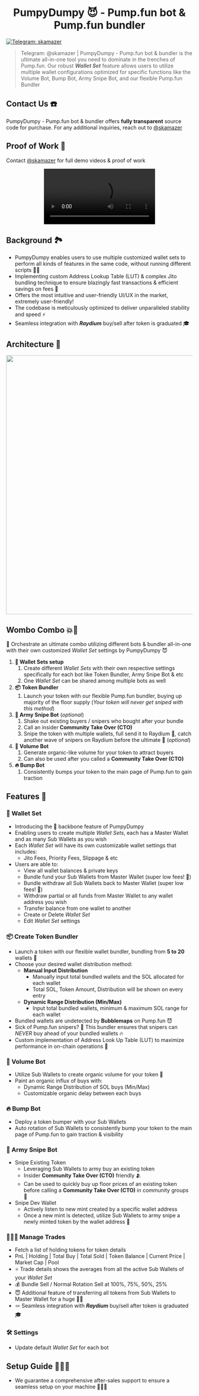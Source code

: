 

<h1  align="center">PumpyDumpy 😈 - Pump.fun bot & Pump.fun bundler</h1>

<p>

[![Telegram: skamazer](https://img.shields.io/badge/Telegram-skamazer-blueviolet)](https://t.me/skamazer)

</a>

</p>

  > Telegram: @skamazer | PumpyDumpy - Pump.fun bot & bundler is the ultimate all-in-one tool you need to dominate in the trenches of Pump.fun. Our robust <b>*Wallet Set*</b> feature allows users to utilize multiple wallet configurations optimized for specific functions like the Volume Bot, Bump Bot, Army Snipe Bot, and our flexible Pump.fun Bundler


## Contact Us  ☎️
PumpyDumpy - Pump.fun bot & bundler offers <b>fully transparent</b> source code for purchase. For any additional inquiries, reach out to [@skamazer](https://t.me/skamazer)

## Proof of Work 💯
Contact [@skamazer](https://t.me/skamazer) for full demo videos & proof of work

<div align="center">
  <video src="https://github.com/skamazer/pumpydumpy-pumpfun-bot/assets/170870446/227ec7bd-6a92-4864-b2c6-f3bcd39a64f9"/>
</div>






## Background 🏞
- PumpyDumpy enables users to use multiple customized wallet sets to perform all kinds of features in the same code, without running different scripts 😵‍💫
- Implementing custom Address Lookup Table (LUT) & complex Jito bundling technique to ensure blazingly fast transactions & efficient savings on fees 💸
- Offers the most intuitive and user-friendly UI/UX in the market, extremely user-friendly!
- The codebase is meticulously optimized to deliver unparalleled stability and speed ⚡
- Seamless integration with <b>*Raydium*</b> buy/sell after token is graduated 🎓


## Architecture 🧱
<img src="https://github.com/skamazer/pumpydumpy-pumpfun-bot/assets/170870446/ffbd23d7-567b-4828-b40b-4cce08bd7a24" width="700" />

## Wombo Combo 💥🥊
🔮 Orchestrate an ultimate combo utilizing different bots & bundler all-in-one with their own customized *Wallet Set* settings by PumpyDumpy 😈
1. <b>👛 Wallet Sets setup</b>
    1. Create different *Wallet Sets* with their own respective settings specifically for each bot like Token Bundler, Army Snipe Bot & etc
    2. One *Wallet Set* can be shared among multiple bots as well
2. <b>📦 Token Bundler</b>
    1. Launch your token with our flexible Pump.fun bundler, buying up majority of the floor supply (*Your token will never get sniped with this method*)
3. <b>🔫 Army Snipe Bot</b> (*optional*)
    1.  Shake out existing buyers / snipers who bought after your bundle
    2.  Call an insider <b>Community Take Over (CTO)</b>
    3.  Snipe the token with multiple wallets, full send it to Raydium 🚀, catch another wave of snipers on Raydium before the ultimate 💩 (*optional*)
4. <b>🌊 Volume Bot</b>
    1. Generate organic-like volume for your token to attract buyers
    2. Can also be used after you called a <b>Community Take Over (CTO)</b>
5. <b>🔥 Bump Bot</b>
    1. Consistently bumps your token to the main page of Pump.fun to gain traction

## Features 📜

### 👛 Wallet Set
- Introducing the 🦴 backbone feature of PumpyDumpy
- Enabling users to create multiple *Wallet Sets*, each has a Master Wallet and as many Sub Wallets as you wish
- Each *Wallet Set* will have its own customizable wallet settings that includes: 
    - Jito Fees, Priority Fees, Slippage & etc
- Users are able to:
    - View all wallet balances & private keys
    - Bundle fund your Sub Wallets from Master Wallet (super low fees! 🤑)
    - Bundle withdraw all Sub Wallets back to Master Wallet (super low fees! 🤑)
    - Withdraw partial or all funds from Master Wallet to any wallet address you wish
    - Transfer balance from one wallet to another
    - Create or Delete *Wallet Set*
    - Edit *Wallet Set* settings


### 📦 Create Token Bundler
- Launch a token with our flexible wallet bundler, bundling from <b>5 to 20</b> wallets 👛
- Choose your desired wallet distribution method:
    - <b>Manual Input Distribution</b>
        - Manually input total bundled wallets and the SOL allocated for each wallet
        - Total SOL, Token Amount, Distribution will be shown on every entry
    - <b>Dynamic Range Distribution (Min/Max)</b>
        - Input total bundled wallets, minimum & maximum SOL range for each wallet
- Bundled wallets are undetected by <b>Bubblemaps</b> on Pump.fun 😈
- Sick of Pump.fun snipers? 🔫 This bundler ensures that snipers can *NEVER* buy ahead of your bundled wallets 🔥
- Custom implementation of Address Look Up Table (LUT) to maximize performance in on-chain operations 🚀

### 🌊 Volume Bot 
- Utilize Sub Wallets to create organic volume for your token 🥬
- Paint an organic influx of buys with:
    - Dynamic Range Distribution of SOL buys (Min/Max)
    - Customizable organic delay between each buys

### 🔥 Bump Bot
- Deploy a token bumper with your Sub Wallets
- Auto rotation of Sub Wallets to consistently bump your token to the main page of Pump.fun to gain traction & visibility

### 🔫 Army Snipe Bot
- Snipe Existing Token 
    - Leveraging Sub Wallets to army buy an existing token
    - Insider <b>Community Take Over (CTO)</b> friendly 🫂
    - Can be used to quickly buy up floor prices of an existing token before calling a <b>Community Take Over (CTO)</b> in community groups 🤫
- Snipe Dev Wallet
    - Actively listen to new mint created by a specific wallet address
    - Once a new mint is detected, utilize Sub Wallets to army snipe a newly minted token by the wallet address 🎯

### 👨🏼‍💻 Manage Trades
- Fetch a list of holding tokens for token details
- PnL | Holding | Total Buy | Total Sold | Token Balance | Current Price | Market Cap | Pool
- ⭐ Trade details shows the averages from all the active Sub Wallets of your *Wallet Set*
- 💰 Bundle Sell / Normal Rotation Sell at 100%, 75%, 50%, 25%
- 😇 Additional feature of transferring all tokens from Sub Wallets to Master Wallet for a huge 💩🚽
- 🪢 Seamless integration with <b>*Raydium*</b> buy/sell after token is graduated 🎓

### 🛠 Settings
- Update default *Wallet Set* for each bot

## Setup Guide 👨🏻‍🦯
- We guarantee a comprehensive after-sales support to ensure a seamless setup on your machine 🍼👶🏾
